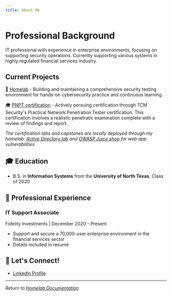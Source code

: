 ```yaml
---
title: About Me
---
```


# Professional Background
IT professional with experience in enterprise environments, focusing on supporting security operations. Currently supporting various systems in highly regulated financial services industry.

## Current Projects
:lab_coat: [Homelab](index.md) - Building and maintaining a comprehensive security testing environment for hands-on cybersecurity practice and continuous learning.

🎓 [PNPT certification](https://certifications.tcm-sec.com/pnpt/) - Actively persuing certification through TCM Security's Practical Network Penetration Tester certification. This certification involves a realistic penetratic examination complete with a review of findings and report.

*The certification labs and capstones are locally deployed through my homelab: [Active Directory lab](infrastructure/ActiveDirectoryLab.md/) and [OWASP Juice shop](infrastructure/WebAppLab.md) for web app vulnerabilities* 

## 🎓 Education
- B.S. in **Information Systems** from the **University of North Texas**, Class of 2020

## 💼 Professional Experience
### IT Support Associate
Fidelity Investments | December 2020 - Present

- Support and secure a 70,000-user enterprise environment in the financial services sector
- Details included in resumé

## 🤝 Let's Connect!
- [LinkedIn Profile](https://www.linkedin.com/in/tmario)

---
*Return to [Homelab Documentation](index.md)*